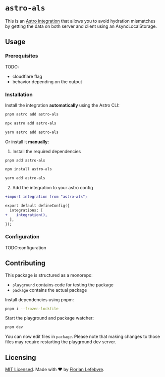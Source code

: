 # `astro-als`

This is an [Astro integration](https://docs.astro.build/en/guides/integrations-guide/) that allows you to avoid hydration mismatches by getting the data on both server and client using an AsyncLocalStorage.

## Usage

### Prerequisites

TODO:

- cloudflare flag
- behavior depending on the output

### Installation

Install the integration **automatically** using the Astro CLI:

```bash
pnpm astro add astro-als
```

```bash
npx astro add astro-als
```

```bash
yarn astro add astro-als
```

Or install it **manually**:

1. Install the required dependencies

```bash
pnpm add astro-als
```

```bash
npm install astro-als
```

```bash
yarn add astro-als
```

2. Add the integration to your astro config

```diff
+import integration from "astro-als";

export default defineConfig({
  integrations: [
+    integration(),
  ],
});
```

### Configuration

TODO:configuration

## Contributing

This package is structured as a monorepo:

- `playground` contains code for testing the package
- `package` contains the actual package

Install dependencies using pnpm: 

```bash
pnpm i --frozen-lockfile
```

Start the playground and package watcher:

```bash
pnpm dev
```

You can now edit files in `package`. Please note that making changes to those files may require restarting the playground dev server.

## Licensing

[MIT Licensed](https://github.com/florian-lefebvre/astro-als/blob/main/LICENSE). Made with ❤️ by [Florian Lefebvre](https://github.com/astro-als).
